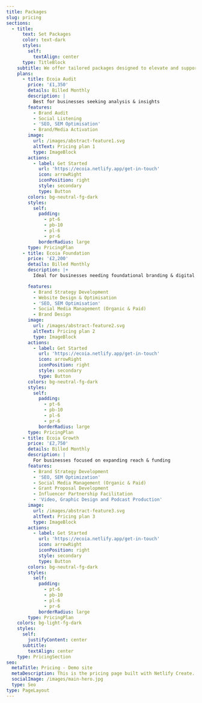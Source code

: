 ```yaml
---
title: Packages
slug: pricing
sections:
  - title:
      text: Set Packages
      color: text-dark
      styles:
        self:
          textAlign: center
      type: TitleBlock
    subtitle: We offer tailored packages designed to elevate and support your mission.
    plans:
      - title: Ecoia Audit
        price: '£1,350'
        details: Billed Monthly
        description: |
          Best for businesses seeking analysis & insights
        features:
          - Brand Audit
          - Social Listening
          - 'SEO, SEM Optimisation'
          - Brand/Media Activation
        image:
          url: /images/abstract-feature1.svg
          altText: Pricing plan 1
          type: ImageBlock
        actions:
          - label: Get Started
            url: 'https://ecoia.netlify.app/get-in-touch'
            icon: arrowRight
            iconPosition: right
            style: secondary
            type: Button
        colors: bg-neutral-fg-dark
        styles:
          self:
            padding:
              - pt-6
              - pb-10
              - pl-6
              - pr-6
            borderRadius: large
        type: PricingPlan
      - title: Ecoia Foundation
        price: '£2,200'
        details: Billed Monthly
        description: |+
          Ideal for businesses needing foundational branding & digital presence

        features:
          - Brand Strategy Development
          - Website Design & Optimisation
          - 'SEO, SEM Optimisation'
          - Social Media Management (Organic & Paid)
          - Brand Design
        image:
          url: /images/abstract-feature2.svg
          altText: Pricing plan 2
          type: ImageBlock
        actions:
          - label: Get Started
            url: 'https://ecoia.netlify.app/get-in-touch'
            icon: arrowRight
            iconPosition: right
            style: secondary
            type: Button
        colors: bg-neutral-fg-dark
        styles:
          self:
            padding:
              - pt-6
              - pb-10
              - pl-6
              - pr-6
            borderRadius: large
        type: PricingPlan
      - title: Ecoia Growth
        price: '£2,750'
        details: Billed Monthly
        description: |
          For businesses focused on expanding reach & funding
        features:
          - Brand Strategy Development
          - 'SEO, SEM Optimization'
          - Social Media Management (Organic & Paid)
          - Grant Proposal Development
          - Influencer Partnership Facilitation
          - 'Video, Graphic Design and Podcast Production'
        image:
          url: /images/abstract-feature3.svg
          altText: Pricing plan 3
          type: ImageBlock
        actions:
          - label: Get Started
            url: 'https://ecoia.netlify.app/get-in-touch'
            icon: arrowRight
            iconPosition: right
            style: secondary
            type: Button
        colors: bg-neutral-fg-dark
        styles:
          self:
            padding:
              - pt-6
              - pb-10
              - pl-6
              - pr-6
            borderRadius: large
        type: PricingPlan
    colors: bg-light-fg-dark
    styles:
      self:
        justifyContent: center
      subtitle:
        textAlign: center
    type: PricingSection
seo:
  metaTitle: Pricing - Demo site
  metaDescription: This is the pricing page built with Netlify Create.
  socialImage: /images/main-hero.jpg
  type: Seo
type: PageLayout
---
```

